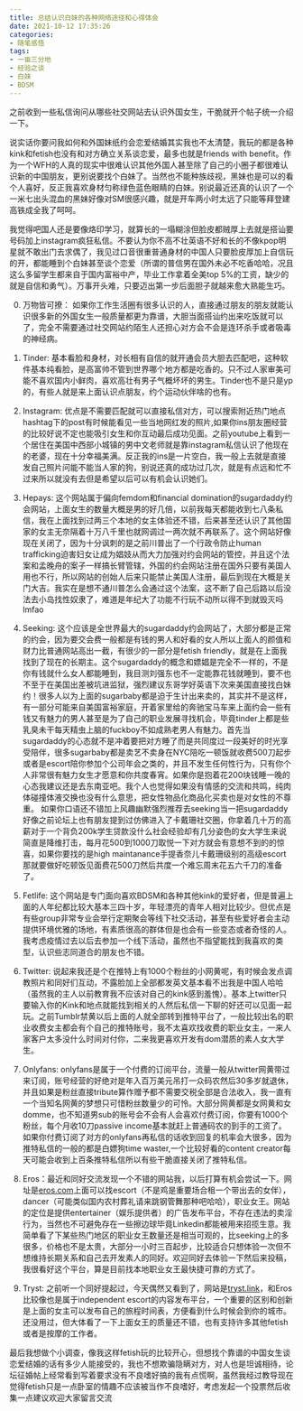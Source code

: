 ```yaml
---
title: 总结认识白妹的各种网络途径和心得体会
date: 2021-10-12 17:35:26
categories:
- 随笔感悟
tags:
- 一亩三分地
- 经验之谈
- 白妹
- BDSM
---
```


之前收到一些私信询问从哪些社交网站去认识外国女生，干脆就开个帖子统一介绍一下。

说实话你要问我如何和外国妹纸约会恋爱结婚其实我也不太清楚，我玩的都是各种kink和fetish也没有和对方确立关系谈恋爱，最多也就是friends with benefit。作为一个WFH的人真的现实中很难认识其他外国人甚至除了自己的小圈子都很难认识新的中国朋友，更别说要找个白妹了。当然也不能种族歧视，黑妹也是可以的看个人喜好，反正我喜欢身材匀称绿色蓝色眼睛的白妹。别说最近还真的认识了一个一米七出头混血的黑妹好像对SM很感兴趣，就是开车两小时太远了只能等拜登建高铁成全我了呵呵。

<!-- more -->

我觉得吧国人还是要像烙印学习，就算长的一塌糊涂但脸皮都贼厚上去就是搭讪要号码加上instagram疯狂私信。不要认为你不高不壮英语不好和长的不像kpop明星就不敢出门去求偶了，我见过口音很重普通身材的中国人只要脸皮厚加上自信玩的开，都能睡到个白妹甚至谈个恋爱（所谓的普信男在国外未必不吃香哈哈，况且这么多留学生都来自于国内富裕中产，毕业工作拿着全美top 5%的工资，缺少的就是自信和勇气）。万事开头难，只要迈出第一步后面胆子就越来愈大熟能生巧。

0. 万物皆可撩： 如果你工作生活圈有很多认识的人，直接通过朋友的朋友就能认识很多新的外国女生一般质量都更为靠谱，大胆当面搭讪约出来吃饭就可以了，完全不需要通过社交网站约陌生人还担心对方会不会是连环杀手或者吸毒的神经病。

1. Tinder: 基本看脸和身材，对长相有自信的就开通会员大胆去匹配吧，这种软件基本纯看脸，是高富帅不管到世界哪个地方都是吃香的。只不过人家审美可能不喜欢国内小鲜肉，喜欢高壮有男子气概坏坏的男生。Tinder也不是只是yp的，有些人就是来上面认识点朋友，约个运动伙伴啥的也有。

2. Instagram: 优点是不需要匹配就可以直接私信对方，可以搜索附近热门地点hashtag下的post有时候能看见一些当地网红发的照片,如果你ins朋友圈经营的比较好说不定也能吸引女生和你互动最后成功见面。之前youtube上看到一个居住在美国中西部小城镇的男中文老师就是靠instagram私信认识了他现在的老婆，现在十分幸福美满。反正我的ins是一片空白，我一般上去就是直接发自己照片问能不能当人家的狗，别说还真的成功过几次，就是有点远和忙不过来所以就没有去但是希望以后可以有机会认识她们。

3. Hepays: 这个网站属于偏向femdom和financial domination的sugardaddy约会网站，上面女生的数量大概是男的好几倍，以前我每天都能收到七八条私信，我在上面找到过两三个本地的女主体验还不错，后来甚至还认识了其他国家的女主无奈隔着十万八千里也就网调过一两次就不再联系了。这个网站好像现在关闭了，因为十分讽刺的是之前川普出了一个行政令防止human trafficking迫害妇女让成为娼妓从而大力加强对约会网站的管控，并且这个法案和孟晚舟的案子一样搞长臂管辖，外国的约会网站注册在国外只要有美国人用也不行，所以网站的创始人后来只能禁止美国人注册，最后到现在大概是关门大吉。我实在是想不通川普怎么会通过这个法案，这不断了自己后路以后没法去小岛找性奴隶了，难道是年纪大了功能不行玩不动所以得不到就毁灭吗lmfao

4. Seeking: 这个应该是全世界最大的sugardaddy约会网站了，大部分都是正常的约会，因为要交会费一般都是有钱的男人和好看的女人所以上面人的颜值和财力比普通网站高出一截，有很少的一部分是fetish friendly，就是在上面我找到了现在的长期主。这个sugardaddy的概念和嫖娼是完全不一样的，不是你有钱就什么女人都能睡到，我目测刘强东也不一定能靠花钱就睡到，要不也不至于在美国出差被坑进监狱，强烈建议东哥学好英语下次来美国直接找白妹约！很多人以为上面的sugarbaby都是迫于生计出来卖的，其实并不是这样，有一部分可能来自美国富裕家庭，开着家里给的奔驰宝马车来上面约会一些有钱又有魅力的男人甚至是为了自己的职业发展寻找机会，毕竟tinder上都是些乳臭未干每天精虫上脑的fuckboy不如成熟老男人有魅力。首先当sugardaddy的心态就不是冲着要把对方睡了而是共同度过一段美好的时光享受陪伴，很多sugarbaby都是卖艺不卖身在NYC陪吃一顿饭就收费500刀起步或者是escort陪你参加个公司年会之类的，并且不发生任何性行为，只有你个人非常很有魅力女生才愿意和你共度春宵。如果你是抱着花200块钱睡一晚的心态我建议还是去东南亚吧。我个人也觉得如果没有情感的交流和共鸣，纯肉体碰撞体液交换也没有什么意思，把女性物品化商品化买卖也是对女性的不尊重。
如果你口语还不错加上风趣幽默强烈推荐去seeking当一把sugardaddy好像之前论坛上也有朋友提到过仿佛进入了卡戴珊社交圈，你拿着几十万的高薪对于一个背负200k学生贷款没什么社会经验却有几分姿色的女大学生来说简直是降维打击，每月花500到1000刀取悦一下对方就会有意想不到的的惊喜，如果你要找的是high maintanance手提香奈儿卡戴珊级别的高级escort那就要做好吃顿饭见面费花500刀然后共度一个难忘周末花五六千刀的准备了。

5. Fetlife: 这个网站是专门面向喜欢BDSM和各种其他kink的爱好者，但是普遍上面的人年纪都比较大基本三四十岁，年轻漂亮的青年人相对比较少。但优点是有些group非常专业会举行定期聚会等线下社交活动，甚至有些爱好者会主动提供环境优雅的场地，有素质很高的群体但是也会有一些变态或者奇怪的人。我考虑疫情过去以后去参加一个线下活动，虽然也不指望能找到我喜欢的类型，认识些志同道合的朋友也不错。

6. Twitter: 说起来我还是个在推特上有1000个粉丝的小网黄呢，有时候会发点调教照片和同好们互动，不露脸加上全部都发英文基本看不出我是中国人哈哈（虽然我的主人以前教育我不应该对自己的kink感到羞愧）。基本上twitter只要输入你的Kink和地点就能找到相关的人然后私信一下聊的好还可以见面一起玩。之前Tumblr禁黄以后上面的人就全部转到推特平台了，一般比较出名的职业收费女主都会有个自己的推特账号，我不太喜欢找收费的职业女主，一来人家客户太多没什么时间对付你，二来我更喜欢开发有dom潜质的素人女大学生。

7. Onlyfans: onlyfans是属于一个付费的订阅平台，流量一般从twitter网黄带过来订阅，账号经营的好绝对是年入百万美元吊打一众码农然后30多岁就退休，并且如果是粉丝直接tribute算作赠予都不需要交税全部是合法收入，我一直有一个当知名网黄的梦想只可惜粉丝数量少的可怜。大部分网黄都是女网黄和女domme，也不知道男sub的账号会不会有人会喜欢付费订阅，你要有1000个粉丝，每个月收10刀passive income基本就赶上普通码农的到手的工资了。如果你付费订阅了对方的onlyfans再私信的话收到回复的机率会大很多，因为推特私信的一般的都是白嫖狗time waster,一个比较好看的content creator每天可能会收到上百条推特私信所以有些干脆直接关闭了推特私信。

8. Eros：最近和同好交流发现一个不错的网站我，以后打算有机会尝试一下。网址是[eros.com](eros.com)上面可以找escort（不是鸡是重要场合租一个带出去的女伴），dancer（可能类似国内农村葬礼请来跳钢管舞那种吧哈哈），职业女王。网站的定位是提供entertainer（娱乐提供者）的广告发布平台，不存在违法的卖淫行为，当然也不可避免存在一些擦边球毕竟Linkedin都能被用来招揽生意。我简单看了下某些热门地区的职业女王数量还是相当可观的，比seeking上的多很多，价格也不是太贵，大部分一小时三百起步，比较适合只想体验一次但不想维持长期关系和自己去开发素人的同好。欢迎同好去体验一下然后来投稿，我很看好这个平台，算是目前找本地职业女王最快捷可靠的方式了。

9. Tryst: 之前听一个同好提起过，今天偶然又看到了，网站是[tryst.link](tryst.link)，和Eros比较像也是属于independent escort的内容发布平台，一个重要的区别和创新是上面的女主可以发布自己的旅程时间表，方便看到什么时候会到你的城市。还没用过，但大体看了一下上面女王的质量还不错，也有支持许多其他fetish或者是按摩的工作者。


最后我想做个小调查，像我这样fetish玩的比较开心，但想找个靠谱的中国女生谈恋爱结婚的话有多少人能接受的，我也不想欺骗隐瞒对方，对人也是坦诚相待，论坛征婚帖上经常看到写着要求没有不良嗜好搞的我有点慌啊，虽然我经过教导现在觉得fetish只是一点卧室的情趣不应该被当作不良嗜好，考虑发起一个投票然后收集一点建议欢迎大家留言交流
